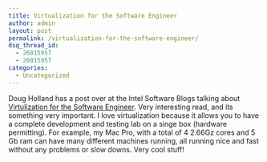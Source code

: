 ```yaml
---
title: Virtualization for the Software Engineer
author: admin
layout: post
permalink: /virtualization-for-the-software-engineer/
dsq_thread_id:
  - 26015957
  - 26015957
categories:
  - Uncategorized
---
```

Doug Holland has a post over at the Intel Software Blogs talking about [Virtulization for the Software Engineer][1]. Very interesting read, and its something very important. I love virtualization because it allows you to have a complete development and testing lab on a singe box (hardware permitting). For example, my Mac Pro, with a total of 4 2.66Gz cores and 5 Gb ram can have many different machines running, all running nice and fast without any problems or slow downs. Very cool stuff!

 [1]: http://softwareblogs.intel.com/2007/06/16/virtualization-for-the-software-engineer/